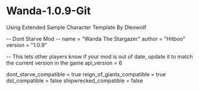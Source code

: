 # Wanda-1.0.9-Git
Using Extended Sample Character Template
By Dleowolf

-- Dont Starve Mod --
name = "Wanda The Stargazer"
author = "Hitboo"
version = "1.0.9"

-- This lets other players know if your mod is out of date, update it to match the current version in the game
api_version = 6

dont_starve_compatible = true
reign_of_giants_compatible = true
dst_compatible = false
shipwrecked_compatible = false
